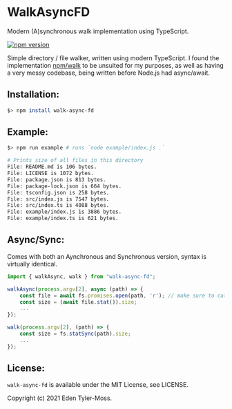 # WalkAsyncFD
Modern (A)synchronous walk implementation using TypeScript.

[![npm version](https://badge.fury.io/js/walk-async-fd.svg)](https://badge.fury.io/js/walk-async-fd)

Simple directory / file walker, written using modern TypeScript. I found the implementation [npm/walk](https://www.npmjs.com/package/walk) to be 
unsuited for my purposes, as well as having a very messy codebase, being written before Node.js had
async/await.

## Installation:
```sh
$> npm install walk-async-fd
```

## Example:

```sh
$> npm run example # runs `node example/index.js .`

# Prints size of all files in this directory
File: README.md is 106 bytes.
File: LICENSE is 1072 bytes.
File: package.json is 813 bytes.
File: package-lock.json is 664 bytes.
File: tsconfig.json is 258 bytes.
File: src/index.js is 7547 bytes.
File: src/index.ts is 4088 bytes.
File: example/index.js is 3886 bytes.
File: example/index.ts is 621 bytes.
```

## Async/Sync:
Comes with both an Aynchronous and Synchronous version, syntax is virtually identical.
```ts
import { walkAsync, walk } from "walk-async-fd";

walkAsync(process.argv[2], async (path) => {
    const file = await fs.promises.open(path, 'r'); // make sure to catch, see example/index.ts
    const size = (await file.stat()).size;
    ...
});

walk(process.argv[2], (path) => {
    const size = fs.statSync(path).size;
    ...
});
```

## License:
`walk-async-fd` is available under the MIT License, see LICENSE.

Copyright (c) 2021 Eden Tyler-Moss.